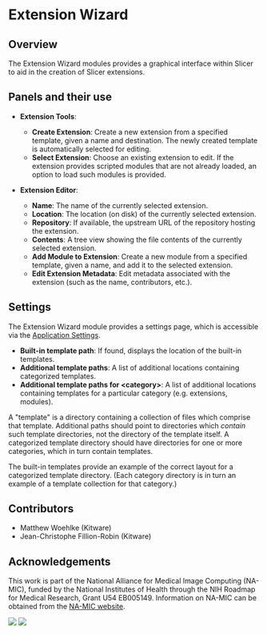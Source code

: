 # Extension Wizard

## Overview

The Extension Wizard modules provides a graphical interface within Slicer to aid in the creation of Slicer extensions.

## Panels and their use

- **Extension Tools**:
  - **Create Extension**: Create a new extension from a specified template, given a name and destination. The newly created template is automatically selected for editing. 
  - **Select Extension**: Choose an existing extension to edit. If the extension provides scripted modules that are not already loaded, an option to load such modules is provided.

- **Extension Editor**:
  - **Name**: The name of the currently selected extension.
  - **Location**: The location (on disk) of the currently selected extension.
  - **Repository**: If available, the upstream URL of the repository hosting the extension.
  - **Contents**: A tree view showing the file contents of the currently selected extension.
  - **Add Module to Extension**: Create a new module from a specified template, given a name, and add it to the selected extension.
  - **Edit Extension Metadata**: Edit metadata associated with the extension (such as the name, contributors, etc.).

## Settings

The Extension Wizard module provides a settings page, which is accessible via the [Application Settings](/user_guide/settings.md#application-settings).

* **Built-in template path**: If found, displays the location of the built-in templates.
* **Additional template paths**: A list of additional locations containing categorized templates.
* **Additional template paths for &lt;category&gt;**: A list of additional locations containing templates for a particular category (e.g. extensions, modules).

A "template" is a directory containing a collection of files which comprise that template. Additional paths should point to directories which _contain_ such template directories, not the directory of the template itself. A categorized template directory should have directories for one or more categories, which in turn contain templates.

The built-in templates provide an example of the correct layout for a categorized template directory. (Each category directory is in turn an example of a template collection for that category.)

## Contributors

- Matthew Woehlke (Kitware)
- Jean-Christophe Fillion-Robin (Kitware)

## Acknowledgements

This work is part of the National Alliance for Medical Image Computing (NA-MIC), funded by the National Institutes of Health through the NIH Roadmap for Medical Research, Grant U54 EB005149. Information on NA-MIC can be obtained from the [NA-MIC website](https://www.na-mic.org/).

![](https://github.com/Slicer/Slicer/releases/download/docs-resources/logo_kitware.png)
![](https://github.com/Slicer/Slicer/releases/download/docs-resources/logo_namic.png)
